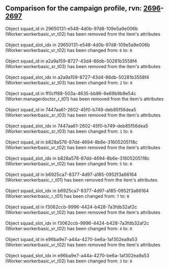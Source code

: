## Comparison for the campaign profile, rvn: [2696](https://github.com/PRO100KatYT/FortniteProfileRevisions/tree/main/profiles/campaign/2696%20campaign.json)-[2697](https://github.com/PRO100KatYT/FortniteProfileRevisions/tree/main/profiles/campaign/2697%20campaign.json)

Object squad_id in 29650131-e548-4d0b-97d8-109e5a9e006b (Worker:workerbasic_vr_t02) has been removed from the item's attributes
<br><br>
Object squad_slot_idx in 29650131-e548-4d0b-97d8-109e5a9e006b (Worker:workerbasic_vr_t02) has been changed from: `6` to: `0`
<br><br>
Object squad_id in a2a9a159-8727-43d4-86db-50281b3558f4 (Worker:workerbasic_sr_t03) has been removed from the item's attributes
<br><br>
Object squad_slot_idx in a2a9a159-8727-43d4-86db-50281b3558f4 (Worker:workerbasic_sr_t03) has been changed from: `2` to: `0`
<br><br>
Object squad_id in ff0cff88-503a-4635-bb86-6e69b9b9e54c (Worker:managerdoctor_r_t01) has been removed from the item's attributes
<br><br>
Object squad_id in 7447aa61-2602-45f0-b749-deb85f56dea5 (Worker:workerbasic_sr_t03) has been removed from the item's attributes
<br><br>
Object squad_slot_idx in 7447aa61-2602-45f0-b749-deb85f56dea5 (Worker:workerbasic_sr_t03) has been changed from: `1` to: `0`
<br><br>
Object squad_id in b828a576-87dd-4694-8b6e-31605205118c (Worker:workerbasic_vr_t02) has been removed from the item's attributes
<br><br>
Object squad_slot_idx in b828a576-87dd-4694-8b6e-31605205118c (Worker:workerbasic_vr_t02) has been changed from: `5` to: `0`
<br><br>
Object squad_id in b6925ca7-8377-4d97-a185-0952f3a66164 (Worker:workerbasic_r_t01) has been removed from the item's attributes
<br><br>
Object squad_slot_idx in b6925ca7-8377-4d97-a185-0952f3a66164 (Worker:workerbasic_r_t01) has been changed from: `7` to: `0`
<br><br>
Object squad_id in f3062ccb-9996-4424-b428-7a3fdb32af2c (Worker:workerbasic_vr_t02) has been removed from the item's attributes
<br><br>
Object squad_slot_idx in f3062ccb-9996-4424-b428-7a3fdb32af2c (Worker:workerbasic_vr_t02) has been changed from: `4` to: `0`
<br><br>
Object squad_id in e96ba9e7-a44a-4270-be6a-1af302ea9a53 (Worker:workerbasic_vr_t02) has been removed from the item's attributes
<br><br>
Object squad_slot_idx in e96ba9e7-a44a-4270-be6a-1af302ea9a53 (Worker:workerbasic_vr_t02) has been changed from: `3` to: `0`
<br><br>
